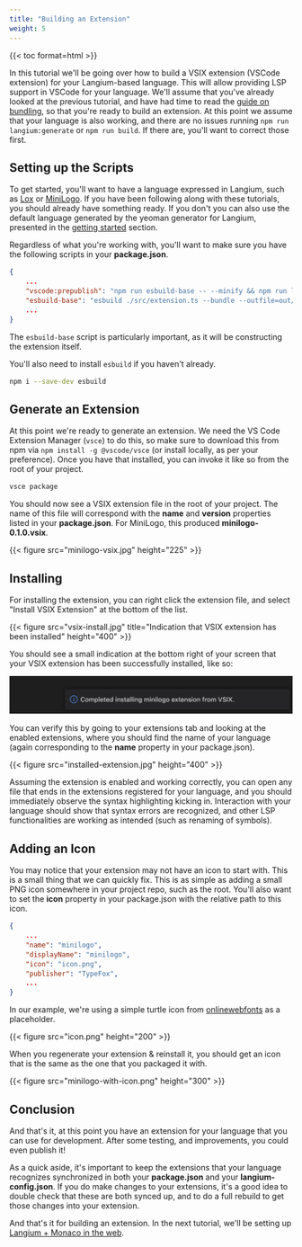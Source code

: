 ```yaml
---
title: "Building an Extension"
weight: 5
---
```


{{< toc format=html >}}

In this tutorial we'll be going over how to build a VSIX extension (VSCode extension) for your Langium-based language. This will allow providing LSP support in VSCode for your language. We'll assume that you've already looked at the previous tutorial, and have had time to read the [guide on bundling](/guides/code-bundling/), so that you're ready to build an extension. At this point we assume that your language is also working, and there are no issues running `npm run langium:generate` or `npm run build`. If there are, you'll want to correct those first.

## Setting up the Scripts

To get started, you'll want to have a language expressed in Langium, such as [Lox](https://github.com/langium/langium-lox) or [MiniLogo](https://github.com/langium/langium-minilogo). If you have been following along with these tutorials, you should already have something ready. If you don't you can also use the default language generated by the yeoman generator for Langium, presented in the [getting started](/docs/getting-started/) section.

Regardless of what you're working with, you'll want to make sure you have the following scripts in your **package.json**.

```json
{
    ...
    "vscode:prepublish": "npm run esbuild-base -- --minify && npm run lint",
    "esbuild-base": "esbuild ./src/extension.ts --bundle --outfile=out/main.js --external:vscode --format=cjs --platform=node",
    ...
}
```

The `esbuild-base` script is particularly important, as it will be constructing the extension itself.

You'll also need to install `esbuild` if you haven't already.

```bash
npm i --save-dev esbuild
```

## Generate an Extension

At this point we're ready to generate an extension. We need the VS Code Extension Manager (`vsce`) to do this, so make sure to download this from npm via `npm install -g @vscode/vsce` (or install locally, as per your preference). Once you have that installed, you can invoke it like so from the root of your project.

```bash
vsce package
```

You should now see a VSIX extension file in the root of your project. The name of this file will correspond with the **name** and **version** properties listed in your **package.json**. For MiniLogo, this produced **minilogo-0.1.0.vsix**.

{{< figure src="minilogo-vsix.jpg" height="225" >}}

## Installing

For installing the extension, you can right click the extension file, and select "Install VSIX Extension" at the bottom of the list.

{{< figure src="vsix-install.jpg" title="Indication that VSIX extension has been installed" height="400" >}}

You should see a small indication at the bottom right of your screen that your VSIX extension has been successfully installed, like so:

![Indication that VSIX extension has been installed](vsix-installed.jpg)

You can verify this by going to your extensions tab and looking at the enabled extensions, where you should find the name of your language (again corresponding to the **name** property in your package.json).

{{< figure src="installed-extension.jpg" height="400" >}}

Assuming the extension is enabled and working correctly, you can open any file that ends in the extensions registered for your language, and you should immediately observe the syntax highlighting kicking in. Interaction with your language should show that syntax errors are recognized, and other LSP functionalities are working as intended (such as renaming of symbols).

## Adding an Icon

You may notice that your extension may not have an icon to start with. This is a small thing that we can quickly fix. This is as simple as adding a small PNG icon somewhere in your project repo, such as the root. You'll also want to set the **icon** property in your package.json with the relative path to this icon.

```json
{
    ...
    "name": "minilogo",
    "displayName": "minilogo",
    "icon": "icon.png",
    "publisher": "TypeFox",
    ...
}
```

In our example, we're using a simple turtle icon from [onlinewebfonts](https://www.onlinewebfonts.com/icon/74548) as a placeholder.

{{< figure src="icon.png" height="200" >}}

When you regenerate your extension & reinstall it, you should get an icon that is the same as the one that you packaged it with.

{{< figure src="minilogo-with-icon.png" height="300" >}}

## Conclusion

And that's it, at this point you have an extension for your language that you can use for development. After some testing, and improvements, you could even publish it!

As a quick aside, it's important to keep the extensions that your language recognizes synchronized in both your **package.json** and your **langium-config.json**. If you do make changes to your extensions, it's a good idea to double check that these are both synced up, and to do a full rebuild to get those changes into your extension.

And that's it for building an extension. In the next tutorial, we'll be setting up [Langium + Monaco in the web](/tutorials/langium_and_monaco/).
